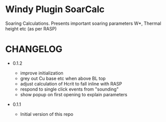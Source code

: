 # Windy Plugin SoarCalc

Soaring Calculations. Presents important soaring parameters W*, Thermal height etc (as per RASP)


# CHANGELOG

-   0.1.2
    - improve initialization
    - grey out Cu base etc when above BL top
    - adjust calculation of Hcrit to fall inline with RASP
    - respond to single click events from "sounding"
    - show popup on first opening to explain parameters

-   0.1.1
    -   Initial version of this repo

